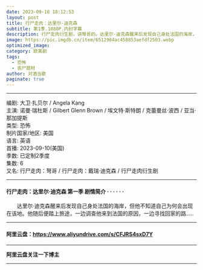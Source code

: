 ```yaml
---
date: 2023-09-18 18:12:53
layout: post
title: 行尸走肉：达里尔·迪克森
subtitle: 第1季.1080P.内封字幕
description: 行尸走肉衍生剧，讲弩哥的。达里尔·迪克森醒来后发现自己身处法国的海岸，但他不知道自己为何会出现在该地。他随后便踏上旅途，一边调查他来到法国的原因，一边寻找回家的路...
image: https://pic.imgdb.cn/item/6512984ac458853aefdf2503.webp
optimized_image: 
category: 欧美剧
tags:
  - 恐怖
  - 丧尸题材
author: 对酒当歌
paginate: true
---
```


---

编剧: 大卫·扎贝尔 / Angela Kang  
主演: 诺曼·瑞杜斯 / Gilbert Glenn Brown / 埃文特·斯特朗 / 克蕾曼丝·波西 / 亚当·那加提斯  
类型: 恐怖  
制片国家/地区: 美国  
语言: 英语  
首播: 2023-09-10(美国)  
季数: 已定制2季度  
集数: 6  
又名: 行尸走肉：弩哥 / 行尸走肉：戴瑞·迪克森 / 行尸走肉衍生剧  

---

#### 行尸走肉：达里尔·迪克森 第一季 剧情简介 · · · · · ·

　　达里尔·迪克森醒来后发现自己身处法国的海岸，但他不知道自己为何会出现在该地。他随后便踏上旅途，一边调查他来到法国的原因，一边寻找回家的路.....

---

#### 阿里云盘：<https://www.aliyundrive.com/s/CFJRS4sxD7Y>

---

**阿里云盘关注一下博主**

---
